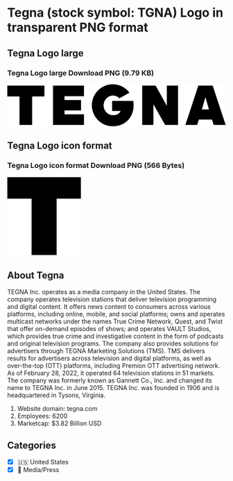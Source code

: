 # Tegna (stock symbol: TGNA) Logo in transparent PNG format

## Tegna Logo large

### Tegna Logo large Download PNG (9.79 KB)

![Tegna Logo large Download PNG (9.79 KB)](/img/orig/TGNA_BIG-d6be6ffb.png)

## Tegna Logo icon format

### Tegna Logo icon format Download PNG (566 Bytes)

![Tegna Logo icon format Download PNG (566 Bytes)](/img/orig/TGNA-e21296cf.png)

## About Tegna

TEGNA Inc. operates as a media company in the United States. The company operates television stations that deliver television programming and digital content. It offers news content to consumers across various platforms, including online, mobile, and social platforms; owns and operates multicast networks under the names True Crime Network, Quest, and Twist that offer on-demand episodes of shows; and operates VAULT Studios, which provides true crime and investigative content in the form of podcasts and original television programs. The company also provides solutions for advertisers through TEGNA Marketing Solutions (TMS). TMS delivers results for advertisers across television and digital platforms, as well as over-the-top (OTT) platforms, including Premion OTT advertising network. As of February 28, 2022, it operated 64 television stations in 51 markets. The company was formerly known as Gannett Co., Inc. and changed its name to TEGNA Inc. in June 2015. TEGNA Inc. was founded in 1906 and is headquartered in Tysons, Virginia.

1. Website domain: tegna.com
2. Employees: 6200
3. Marketcap: $3.82 Billion USD


## Categories
- [x] 🇺🇸 United States
- [x] 📰 Media/Press

